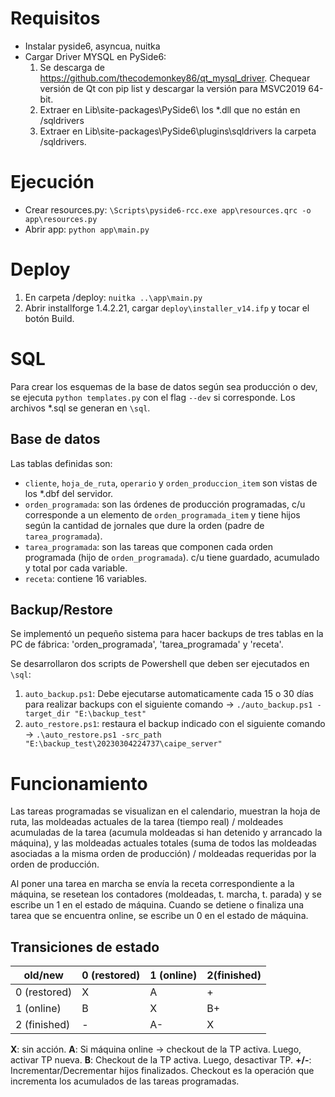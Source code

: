 # Requisitos

* Instalar pyside6, asyncua, nuitka
* Cargar Driver MYSQL en PySide6:
  1. Se descarga de https://github.com/thecodemonkey86/qt_mysql_driver. Chequear versión de Qt con pip list y descargar la versión para MSVC2019 64-bit.
  2. Extraer en Lib\site-packages\PySide6\ los *.dll que no están en /sqldrivers
  3. Extraer en Lib\site-packages\PySide6\plugins\sqldrivers la carpeta /sqldrivers.

# Ejecución

* Crear resources.py: `\Scripts\pyside6-rcc.exe app\resources.qrc -o app\resources.py`
* Abrir app: `python app\main.py`

# Deploy

1. En carpeta /deploy: `nuitka ..\app\main.py`
2. Abrir installforge 1.4.2.21, cargar `deploy\installer_v14.ifp` y tocar el botón Build.

# SQL

Para crear los esquemas de la base de datos según sea producción o dev, se ejecuta `python templates.py` con el flag `--dev` si corresponde. Los archivos *.sql se generan en `\sql`.

## Base de datos

Las tablas definidas son:
* `cliente`, `hoja_de_ruta`, `operario` y `orden_produccion_item` son vistas de los *.dbf del servidor.
* `orden_programada`: son las órdenes de producción programadas, c/u corresponde a un elemento de `orden_programada_item` y tiene hijos según la cantidad de jornales que dure la orden (padre de `tarea_programada`).
* `tarea_programada`: son las tareas que componen cada orden programada (hijo de `orden_programada`). c/u tiene guardado, acumulado y total por cada variable.
* `receta`: contiene 16 variables.
  
## Backup/Restore

Se implementó un pequeño sistema para hacer backups de tres tablas en la PC de fábrica: 'orden_programada', 'tarea_programada' y 'receta'.

Se desarrollaron dos scripts de Powershell que deben ser ejecutados en `\sql`: 
  1. `auto_backup.ps1`: Debe ejecutarse automaticamente cada 15 o 30 días para realizar backups con el siguiente comando -> `./auto_backup.ps1 -target_dir "E:\backup_test"`
  2. `auto_restore.ps1`: restaura el backup indicado con el siguiente comando -> `.\auto_restore.ps1 -src_path "E:\backup_test\20230304224737\caipe_server"`

<!-- https://mariadb.com/kb/en/partial-backup-and-restore-with-mariabackup/ -->

# Funcionamiento

Las tareas programadas se visualizan en el calendario, muestran la hoja de ruta, las moldeadas actuales de la tarea (tiempo real) / moldeades acumuladas de la tarea (acumula moldeadas si han detenido y arrancado la máquina), y las moldeadas actuales totales (suma de todos las moldeadas asociadas a la misma orden de producción) / moldeadas requeridas por la orden de producción.

Al poner una tarea en marcha se envía la receta correspondiente a la máquina, se resetean los contadores (moldeadas, t. marcha, t. parada) y se escribe un 1 en el estado de máquina. Cuando se detiene o finaliza una tarea que se encuentra online, se escribe un 0 en el estado de máquina.

## Transiciones de estado

| old/new | 0 (restored) | 1 (online) | 2(finished) |
| --- | --- | --- | --- |
| 0 (restored) | X | A | + |
| 1 (online) | B | X | B+ |
| 2 (finished) | - | A- | X |

**X**: sin acción. **A**: Si máquina online -> checkout de la TP activa. Luego, activar TP nueva. **B**: Checkout de la TP activa. Luego, desactivar TP. **+/-**: Incrementar/Decrementar hijos finalizados. Checkout es la operación que incrementa los acumulados de las tareas programadas.
